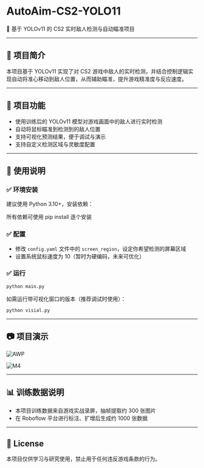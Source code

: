 # AutoAim-CS2-YOLO11

🎯 基于 YOLOv11 的 CS2 实时敌人检测与自动瞄准项目

---

## 📌 项目简介

本项目基于 YOLOv11 实现了对 CS2 游戏中敌人的实时检测，并结合控制逻辑实现自动将准心移动到敌人位置，从而辅助瞄准，提升游戏精准度与反应速度。

---

## 🚀 项目功能

- 使用训练后的 YOLOv11 模型对游戏画面中的敌人进行实时检测  
- 自动将鼠标瞄准到检测到的敌人位置  
- 支持可视化预测结果，便于调试与演示  
- 支持自定义检测区域与灵敏度配置

---


## 🧩 使用说明

### ✅ 环境安装

建议使用 Python 3.10+，安装依赖：

所有依赖可使用 pip install 逐个安装

### ✅ 配置

- 修改 `config.yaml` 文件中的 `screen_region`，设定你希望检测的屏幕区域  
- 设置系统鼠标速度为 10（暂时为硬编码，未来可优化）

### ✅ 运行

```bash
python main.py
```

如需运行带可视化窗口的版本（推荐调试时使用）：

```bash
python visial.py
```

---

## 📷 项目演示

![AWP](media\AWP.gif)

![M4](media\M4.gif)

---

## 📊 训练数据说明

- 本项目训练数据来自游戏实战录屏，抽帧提取约 300 张图片  
- 在 Roboflow 平台进行标注、扩增后生成约 1000 张数据  


---

## 📄 License

本项目仅供学习与研究使用，禁止用于任何违反游戏条款的行为。
